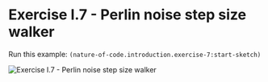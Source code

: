 # Exercise I.7 - Perlin noise step size walker

Run this example: `(nature-of-code.introduction.exercise-7:start-sketch)`

![Exercise I.7 - Perlin noise step size
walker](/screenshots/Exercise%20I.7%20-%20Perlin%20noise%20step%20size%20walker.gif)
